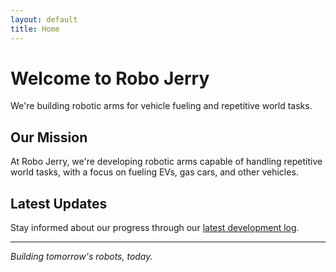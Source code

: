 ```yaml
---
layout: default
title: Home
---
```


# Welcome to Robo Jerry

We're building robotic arms for vehicle fueling and repetitive world tasks.

## Our Mission

At Robo Jerry, we're developing robotic arms capable of handling repetitive world tasks, with a focus on fueling EVs, gas cars, and other vehicles.

## Latest Updates

Stay informed about our progress through our [latest development log](progress/2025-07-update.html).

---

*Building tomorrow's robots, today.* 